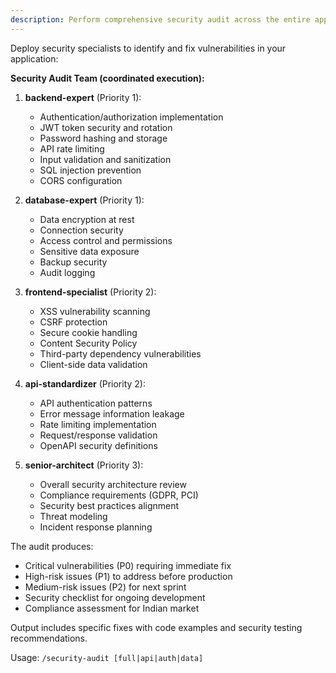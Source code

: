 ```yaml
---
description: Perform comprehensive security audit across the entire application stack
---
```


Deploy security specialists to identify and fix vulnerabilities in your application:

**Security Audit Team (coordinated execution):**

1. **backend-expert** (Priority 1):
   - Authentication/authorization implementation
   - JWT token security and rotation
   - Password hashing and storage
   - API rate limiting
   - Input validation and sanitization
   - SQL injection prevention
   - CORS configuration

2. **database-expert** (Priority 1):
   - Data encryption at rest
   - Connection security
   - Access control and permissions
   - Sensitive data exposure
   - Backup security
   - Audit logging

3. **frontend-specialist** (Priority 2):
   - XSS vulnerability scanning
   - CSRF protection
   - Secure cookie handling
   - Content Security Policy
   - Third-party dependency vulnerabilities
   - Client-side data validation

4. **api-standardizer** (Priority 2):
   - API authentication patterns
   - Error message information leakage
   - Rate limiting implementation
   - Request/response validation
   - OpenAPI security definitions

5. **senior-architect** (Priority 3):
   - Overall security architecture review
   - Compliance requirements (GDPR, PCI)
   - Security best practices alignment
   - Threat modeling
   - Incident response planning

The audit produces:

- Critical vulnerabilities (P0) requiring immediate fix
- High-risk issues (P1) to address before production
- Medium-risk issues (P2) for next sprint
- Security checklist for ongoing development
- Compliance assessment for Indian market

Output includes specific fixes with code examples and security testing recommendations.

Usage: `/security-audit [full|api|auth|data]`
